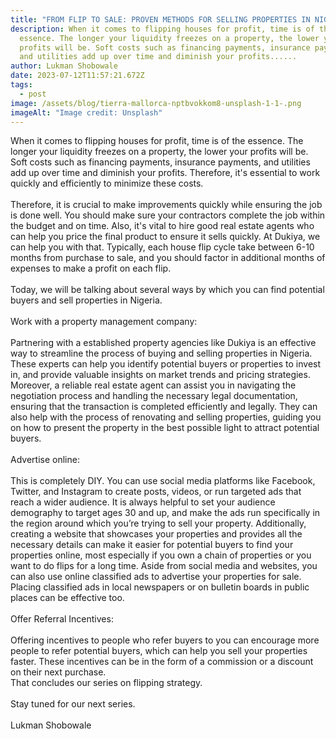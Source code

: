 ```yaml
---
title: "FROM FLIP TO SALE: PROVEN METHODS FOR SELLING PROPERTIES IN NIGERIA"
description: When it comes to flipping houses for profit, time is of the
  essence. The longer your liquidity freezes on a property, the lower your
  profits will be. Soft costs such as financing payments, insurance payments,
  and utilities add up over time and diminish your profits......
author: Lukman Shobowale
date: 2023-07-12T11:57:21.672Z
tags:
  - post
image: /assets/blog/tierra-mallorca-nptbvokkom8-unsplash-1-1-.png
imageAlt: "Image credit: Unsplash"
---
```

<!--StartFragment-->

When it comes to flipping houses for profit, time is of the essence. The longer your liquidity freezes on a property, the lower your profits will be. Soft costs such as financing payments, insurance payments, and utilities add up over time and diminish your profits. Therefore, it's essential to work quickly and efficiently to minimize these costs.\
\
Therefore, it is crucial to make improvements quickly while ensuring the job is done well. You should make sure your contractors complete the job within the budget and on time. Also, it's vital to hire good real estate agents who can help you price the final product to ensure it sells quickly. At Dukiya, we can help you with that. Typically, each house flip cycle take between 6-10 months from purchase to sale, and you should factor in additional months of expenses to make a profit on each flip.\
\
Today, we will be talking about several ways by which you can find potential buyers and sell properties in Nigeria.\
\
Work with a property management company:\
\
Partnering with a established property agencies like Dukiya is an effective way to streamline the process of buying and selling properties in Nigeria. These experts can help you identify potential buyers or properties to invest in, and provide valuable insights on market trends and pricing strategies. Moreover, a reliable real estate agent can assist you in navigating the negotiation process and handling the necessary legal documentation, ensuring that the transaction is completed efficiently and legally. They can also help with the process of renovating and selling properties, guiding you on how to present the property in the best possible light to attract potential buyers.\
\
Advertise online:\
\
This is completely DIY. You can use social media platforms like Facebook, Twitter, and Instagram to create posts, videos, or run targeted ads that reach a wider audience. It is always helpful to set your audience demography to target ages 30 and up, and make the ads run specifically in the region around which you’re trying to sell your property. Additionally, creating a website that showcases your properties and provides all the necessary details can make it easier for potential buyers to find your properties online, most especially if you own a chain of properties or you want to do flips for a long time. Aside from social media and websites, you can also use online classified ads to advertise your properties for sale. Placing classified ads in local newspapers or on bulletin boards in public places can be effective too.\
\
Offer Referral Incentives:\
\
Offering incentives to people who refer buyers to you can encourage more people to refer potential buyers, which can help you sell your properties faster. These incentives can be in the form of a commission or a discount on their next purchase.\
That concludes our series on flipping strategy.\
\
Stay tuned for our next series.\
\
Lukman Shobowale

<!--EndFragment-->